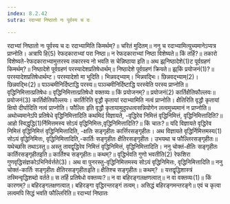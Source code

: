 ```yaml
---
index: 8.2.42
sutra: रदाभ्यां निष्ठातो नः पूर्वस्य च दः

---
```

 रदाभ्यां निष्ठातो नः पूर्वस्य च दः रदाभ्यामिति किमर्थम्?॥ चरितं मुदितम्॥ ननु च रदाभ्यामित्युच्यमानेऽप्यत्र प्राप्नोति। अत्रापि हि(5) रेफदकाराभ्यां परा निष्ठा॥ न रेफदकाराभ्यां निष्ठा विशेष्यते॥ किं तर्हि?॥ तकारो विशेष्यते-रेफदकाराभ्यामुत्तरस्य तकारस्य नो भवति स चेन्निष्ठाया इति॥ अथ झ्र्निष्ठादेशे(1)ट पूर्वग्रहणं किमर्थम्?॥ निष्ठादेशे पूर्वग्रहणं परस्यादेशप्रतिषेधार्थम्॥ निष्ठादेशे पूर्वग्रहणं क्रियते॥ झ्र्किं प्रयोजनं(1)?॥ परस्यादेशप्रतिषेधार्थम्ट। परस्यादेशो मा भूदिति। भिन्नवद्भ्याम्। भिन्नवदि्भः। छिन्नवद्भ्याम्(2)। छिन्नवदि्भः(2)॥ पञ्ञ्चमीनिर्दिष्टाद्धि परस्य॥ पञ्ञ्चमीनिर्दिष्टाद्धि परस्येति परस्य प्राप्नोति॥ वृद्धिनिमित्तात्प्रतिषेधः॥ वृद्धिनिमित्तात्प्रतिषेधो वक्तव्यः॥ किं प्रयोजनम्?॥ प्रयोजनं(2) कार्तिक्षैतिफौल्लयः॥ प्रयोजनं(3) कार्तिक्षैतिफौल्लयः। कार्तिरिति वृद्धौ कृतायां रदाभ्यामिति नत्वं प्राप्नोति। क्षैतिरिति वृद्धौ कृतायां क्षियो दीर्घादिति नत्वं प्राप्नोति। फौल्लिः इति वृद्धौ कृतायामुदुपधत्वसन्नियोगेन लत्वमुच्यमानं न प्राप्नोति॥ अथोच्यमानेऽपि प्रतिषेधे वृद्धिनिमित्तादिति कथमिदं विज्ञायते, -वृद्धिरेव निमित्तं वृद्धिनिमित्तं, वृद्धिनिमित्तादिति?॥ आहो स्विद्धृद्धि(1)र्निमित्तमस्य सोऽयं वृद्धिनिमित्तः,वृद्धिनिमित्तादिति?॥ किं चातः?॥ यदि विज्ञायते वृद्धिरेव निमित्तं वृद्धिनिमित्तं वृद्धिनिमित्तादिति, -क्षतिः सङ्गृहीतः कार्त्तिरसङ्गृहीतः। अथ विज्ञायते वृद्धिर्निमित्तमस्य(1) सोऽयं वृद्धिनिमित्तः, वृद्धिनिमित्तादिति,-कार्तिः सङ्गृहीतः क्षैतिरसङ्गृहीतः। उभयथा च फौल्लिरसङ्गृहीतः॥ यथेच्छसि तथाऽस्तु॥ अस्तु तावद्वृद्धिरेव निमित्तं वृद्धिनिमित्तं, वृद्धिनिमित्तादिति। ननु चोक्तं-क्षैतिः सङ्गृहीतः कार्तिरसङ्गृहीतइति॥ कार्तिश्च सङ्गृहीतः॥ कथम्?॥ वृद्धिर्भवति गुणो भवतीति(2) रेफशिरा गुणवृद्धिसंज्ञकोऽभिनिर्वर्त्तते(3)। अथ वा पुनरस्तु-वृद्धिनिमित्तमस्य सोऽयं वृद्धिनिमित्तः, वृद्धिनिमित्तादिति॥ ननु चोक्तं-कार्तिः सङ्गृहीतः क्षैतिरसङ्गृहीतःइति॥ क्षैतिश्च सङ्गृहीतः॥ कथम्? ॥ यत्तद्वृद्धिशास्त्रं तस्मिन्वृद्धिशब्दो वर्तते॥ स तर्हि प्रतिषेधो वक्तव्यः?॥ न वा बहिरङ्गलक्षणत्वात्॥ न वा वक्तव्यः(1)॥ किं कारणम्?॥ बहिरङ्गलक्षणत्वात्। बहिरङ्गा वृद्धिरन्तरङ्गं तत्वम्। असिद्धं बहिरङ्गमन्तरङ्गे॥ एवं च कृत्वा लत्वमपि सिद्धं भवति फौल्लिरिति॥ रदाभ्यां निष्ठातः 